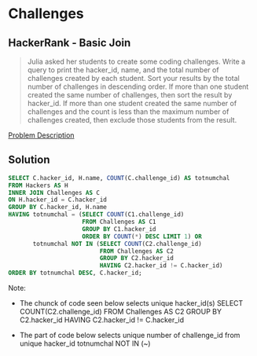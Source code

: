 # Challenges
## HackerRank - Basic Join
> Julia asked her students to create some coding challenges. 
> Write a query to print the hacker_id, name, and the total number of challenges created by each student. 
> Sort your results by the total number of challenges in descending order. 
> If more than one student created the same number of challenges, then sort the result by hacker_id. 
> If more than one student created the same number of challenges and the count is less than the maximum number of challenges created, then exclude those students from the result.

[Problem Description](https://www.hackerrank.com/challenges/challenges/problem?isFullScreen=true)

## Solution
```sql
SELECT C.hacker_id, H.name, COUNT(C.challenge_id) AS totnumchal
FROM Hackers AS H
INNER JOIN Challenges AS C
ON H.hacker_id = C.hacker_id
GROUP BY C.hacker_id, H.name
HAVING totnumchal = (SELECT COUNT(C1.challenge_id)
                     FROM Challenges AS C1
                     GROUP BY C1.hacker_id
                     ORDER BY COUNT(*) DESC LIMIT 1) OR
       totnumchal NOT IN (SELECT COUNT(C2.challenge_id)
                          FROM Challenges AS C2
                          GROUP BY C2.hacker_id
                          HAVING C2.hacker_id != C.hacker_id)
ORDER BY totnumchal DESC, C.hacker_id;
```
Note:
- The chunck of code seen below selects unique hacker_id(s)
SELECT COUNT(C2.challenge_id)
FROM Challenges AS C2
GROUP BY C2.hacker_id
HAVING C2.hacker_id != C.hacker_id

- The part of code below selects unique number of challenge_id from unique hacker_id
totnumchal NOT IN (~)
